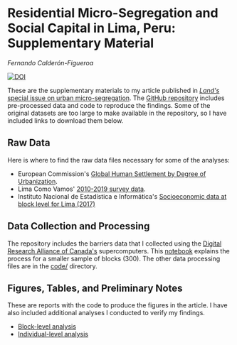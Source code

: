 # Residential Micro-Segregation and Social Capital in Lima, Peru: Supplementary Material
*Fernando Calderón-Figueroa*

[![DOI](https://zenodo.org/badge/745132052.svg)](https://zenodo.org/doi/10.5281/zenodo.10536000)

These are the supplementary materials to my article published in [*Land's* special issue on urban micro-segregation](https://www.mdpi.com/journal/land/special_issues/938S2A99L1). The [GitHub repository](https://github.com/fcalderonfigueroa/land_microsegregation_lima) includes pre-processed data and code to reproduce the findings. Some of the original datasets are too large to make available in the repository, so I have included links to download them below.

## Raw Data

Here is where to find the raw data files necessary for some of the analyses:

* European Commission's [Global Human Settlement by Degree of Urbanization](https://ghsl.jrc.ec.europa.eu/ghs_smod2023.php).
* Lima Como Vamos' [2010-2019 survey data](https://www.dropbox.com/sh/ogk4631a37kbxxt/AACYpm_yfIPIuqFR_I3mA5xOa/BD_Lima2010-2019.sav?dl=0).
* Instituto Nacional de Estadística e Informática's [Socioeconomic data at block level for Lima (2017)](https://www.arcgis.com/home/item.html?id=a929c02371f24525a881155ec39cfe68)

## Data Collection and Processing

The repository includes the barriers data that I collected using the [Digital Research Alliance of Canada's](https://alliancecan.ca/en) supercomputers. This [notebook](https://github.com/fcalderonfigueroa/land_microsegregation_lima/blob/main/barriers_collection_sample.ipynb) explains the process for a smaller sample of blocks (300). The other data processing files are in the [code/](https://github.com/fcalderonfigueroa/land_microsegregation_lima/tree/main/code) directory. 

## Figures, Tables, and Preliminary Notes

These are reports with the code to produce the figures in the article. I have also included additional analyses I conducted to verify my findings.

* [Block-level analysis](https://fcalderonfigueroa.github.io/land_microsegregation_lima/barriers_analysis.html)
* [Individual-level analysis](https://fcalderonfigueroa.github.io/land_microsegregation_lima/survey_analysis.html)
